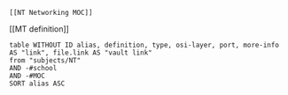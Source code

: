 	[[NT Networking MOC]]
[[MT definition]]


```dataview
table WITHOUT ID alias, definition, type, osi-layer, port, more-info AS "link", file.link AS "vault link"
from "subjects/NT" 
AND -#school
AND -#MOC
SORT alias ASC
```





















